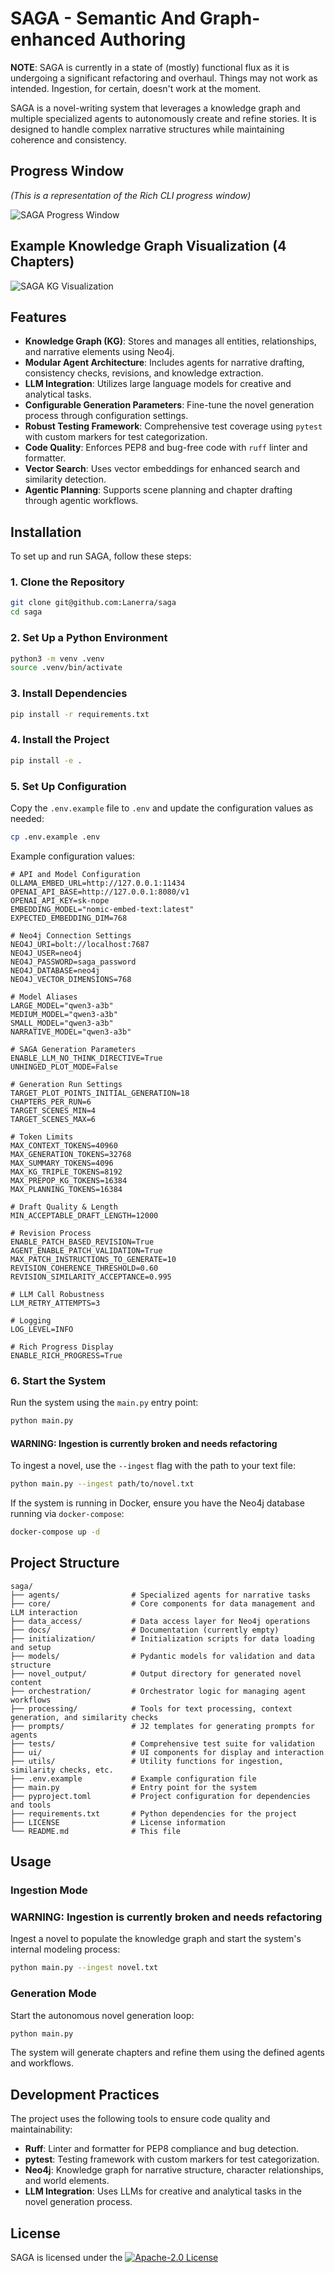 # SAGA - Semantic And Graph-enhanced Authoring

**NOTE**: SAGA is currently in a state of (mostly) functional flux as it is undergoing a significant refactoring and overhaul. Things may not work as intended. Ingestion, for certain, doesn't work at the moment.

SAGA is a novel-writing system that leverages a knowledge graph and multiple specialized agents to autonomously create and refine stories. It is designed to handle complex narrative structures while maintaining coherence and consistency.


## Progress Window
*(This is a representation of the Rich CLI progress window)*

![SAGA Progress Window](https://github.com/Lanerra/saga/blob/master/SAGA.png)


## Example Knowledge Graph Visualization (4 Chapters)

![SAGA KG Visualization](https://github.com/Lanerra/saga/blob/master/SAGA-KG-Ch4.png)


## Features

- **Knowledge Graph (KG)**: Stores and manages all entities, relationships, and narrative elements using Neo4j.
- **Modular Agent Architecture**: Includes agents for narrative drafting, consistency checks, revisions, and knowledge extraction.
- **LLM Integration**: Utilizes large language models for creative and analytical tasks.
- **Configurable Generation Parameters**: Fine-tune the novel generation process through configuration settings.
- **Robust Testing Framework**: Comprehensive test coverage using `pytest` with custom markers for test categorization.
- **Code Quality**: Enforces PEP8 and bug-free code with `ruff` linter and formatter.
- **Vector Search**: Uses vector embeddings for enhanced search and similarity detection.
- **Agentic Planning**: Supports scene planning and chapter drafting through agentic workflows.

## Installation

To set up and run SAGA, follow these steps:

### 1. Clone the Repository

```bash
git clone git@github.com:Lanerra/saga
cd saga
```

### 2. Set Up a Python Environment

```bash
python3 -m venv .venv
source .venv/bin/activate
```

### 3. Install Dependencies

```bash
pip install -r requirements.txt
```

### 4. Install the Project

```bash
pip install -e .
```

### 5. Set Up Configuration

Copy the `.env.example` file to `.env` and update the configuration values as needed:

```bash
cp .env.example .env
```

Example configuration values:

```
# API and Model Configuration
OLLAMA_EMBED_URL=http://127.0.0.1:11434
OPENAI_API_BASE=http://127.0.0.1:8080/v1
OPENAI_API_KEY=sk-nope
EMBEDDING_MODEL="nomic-embed-text:latest"
EXPECTED_EMBEDDING_DIM=768

# Neo4j Connection Settings
NEO4J_URI=bolt://localhost:7687
NEO4J_USER=neo4j
NEO4J_PASSWORD=saga_password
NEO4J_DATABASE=neo4j
NEO4J_VECTOR_DIMENSIONS=768

# Model Aliases
LARGE_MODEL="qwen3-a3b"
MEDIUM_MODEL="qwen3-a3b"
SMALL_MODEL="qwen3-a3b"
NARRATIVE_MODEL="qwen3-a3b"

# SAGA Generation Parameters
ENABLE_LLM_NO_THINK_DIRECTIVE=True
UNHINGED_PLOT_MODE=False

# Generation Run Settings
TARGET_PLOT_POINTS_INITIAL_GENERATION=18
CHAPTERS_PER_RUN=6
TARGET_SCENES_MIN=4
TARGET_SCENES_MAX=6

# Token Limits
MAX_CONTEXT_TOKENS=40960
MAX_GENERATION_TOKENS=32768
MAX_SUMMARY_TOKENS=4096
MAX_KG_TRIPLE_TOKENS=8192
MAX_PREPOP_KG_TOKENS=16384
MAX_PLANNING_TOKENS=16384

# Draft Quality & Length
MIN_ACCEPTABLE_DRAFT_LENGTH=12000

# Revision Process
ENABLE_PATCH_BASED_REVISION=True
AGENT_ENABLE_PATCH_VALIDATION=True
MAX_PATCH_INSTRUCTIONS_TO_GENERATE=10
REVISION_COHERENCE_THRESHOLD=0.60
REVISION_SIMILARITY_ACCEPTANCE=0.995

# LLM Call Robustness
LLM_RETRY_ATTEMPTS=3

# Logging
LOG_LEVEL=INFO

# Rich Progress Display
ENABLE_RICH_PROGRESS=True
```

### 6. Start the System

Run the system using the `main.py` entry point:

```bash
python main.py
```
#### WARNING: Ingestion is currently broken and needs refactoring
To ingest a novel, use the `--ingest` flag with the path to your text file:

```bash
python main.py --ingest path/to/novel.txt
```

If the system is running in Docker, ensure you have the Neo4j database running via `docker-compose`:

```bash
docker-compose up -d
```

## Project Structure

```
saga/
├── agents/                # Specialized agents for narrative tasks
├── core/                  # Core components for data management and LLM interaction
├── data_access/           # Data access layer for Neo4j operations
├── docs/                  # Documentation (currently empty)
├── initialization/        # Initialization scripts for data loading and setup
├── models/                # Pydantic models for validation and data structure
├── novel_output/          # Output directory for generated novel content
├── orchestration/         # Orchestrator logic for managing agent workflows
├── processing/            # Tools for text processing, context generation, and similarity checks
├── prompts/               # J2 templates for generating prompts for agents
├── tests/                 # Comprehensive test suite for validation
├── ui/                    # UI components for display and interaction
├── utils/                 # Utility functions for ingestion, similarity checks, etc.
├── .env.example           # Example configuration file
├── main.py                # Entry point for the system
├── pyproject.toml         # Project configuration for dependencies and tools
├── requirements.txt       # Python dependencies for the project
├── LICENSE                # License information
└── README.md              # This file
```

## Usage

### Ingestion Mode
### WARNING: Ingestion is currently broken and needs refactoring

Ingest a novel to populate the knowledge graph and start the system's internal modeling process:

```bash
python main.py --ingest novel.txt
```

### Generation Mode

Start the autonomous novel generation loop:

```bash
python main.py
```

The system will generate chapters and refine them using the defined agents and workflows.

## Development Practices

The project uses the following tools to ensure code quality and maintainability:

- **Ruff**: Linter and formatter for PEP8 compliance and bug detection.
- **pytest**: Testing framework with custom markers for test categorization.
- **Neo4j**: Knowledge graph for narrative structure, character relationships, and world elements.
- **LLM Integration**: Uses LLMs for creative and analytical tasks in the novel generation process.

## License

SAGA is licensed under the [![Apache-2.0 License](https://img.shields.io/badge/License-Apache_2.0-blue.svg)](https://opensource.org/licenses/Apache-2.0)
